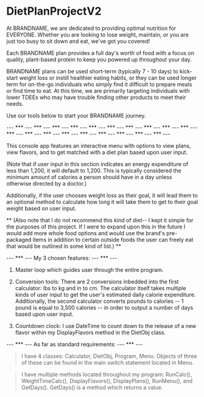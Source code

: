 # DietPlanProjectV2

  At BRANDNAME, we are dedicated to providing optimal nutrition for EVERYONE. 
Whether you are looking to lose weight, maintain, or you are just too busy to sit down and eat, we've got you covered!

  Each BRANDNAME plan provides a full day's worth of food with a focus on quality, plant-based protein to keep you powered up throughout your day.

  BRANDNAME plans can be used short-term (typically 7 - 10 days) to kick-start weight loss or instill healthier eating habits,
or they can be used longer term for on-the-go individuals who simply find it difficult to prepare meals or find time to eat.
At this time, we are primarily targeting individuals with lower TDEEs who may have trouble finding other products to meet their needs.

  Use our tools below to start your BRANDNAME journey.

--- *** --- *** --- *** --- *** --- *** --- *** --- *** --- *** --- *** --- *** --- *** --- *** --- *** --- *** --- *** --- *** --- *** --- *** --- *** ---


  This console app features an interactive menu with options to view plans, view flavors, and to get matched with a diet plan based upon user input.

(Note that if user input in this section indicates an energy expenditure of less than 1,200, it will default to 1,200. 
This is typically considered the minimum amount of calories a person should have in a day unless otherwise directed by a doctor.)

  Additionally, if the user chooses weight loss as their goal, it will lead them to an optional method to calculate how long it will take them to get to their goal weight based on user input.

** (Also note that I do not recommend this kind of diet-- I kept it simple for the purposes of this project. If I were to expand upon this in the future I would add more whole food
 options and would use the brand's pre-packaged items in addition to certain outside foods the user can freely eat that would be outlined in some kind of list.) **


--- *** --- My 3 chosen features: --- *** ---

1) Master loop which guides user through the entire program.

2) Conversion tools: There are 2 conversions inbedded into the first calculator: lbs to kg and in to cm. 
   The calculator itself takes multiple kinds of user input to get the user's estimated daily calorie expenditure. 
   Additionally, the second calculator converts pounds to calories -- 1 pound is equal
   to 3,500 calories -- in order to output a number of days based upon user input.

3) Countdown clock: I use DateTime to count down to the release of a new flavor within my DisplayFlavors method in the DietObj class.


--- *** --- As far as standard requirements: --- *** ---

> I have 4 classes: Calculator, DietObj, Program, Menu. Objects of three of these can be found in the main switch statement located in Menu.

> I have multiple methods located throughout my program: RunCalc(), WeightTimeCalc(), DisplayFlavors(), DisplayPlans(), RunMenu(), and GetDays(). 
  GetDays() is a method which returns a value.
